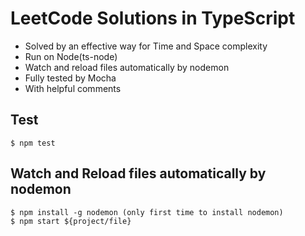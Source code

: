 # LeetCode Solutions in TypeScript

- Solved by an effective way for Time and Space complexity
- Run on Node(ts-node)
- Watch and reload files automatically by nodemon
- Fully tested by Mocha
- With helpful comments

## Test

```
$ npm test
```

## Watch and Reload files automatically by nodemon

```
$ npm install -g nodemon (only first time to install nodemon)
$ npm start ${project/file}
```
